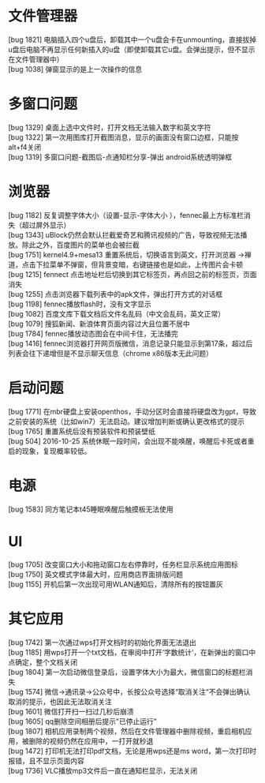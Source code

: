 # 文件管理器
[bug 1821] 电脑插入四个u盘后，卸载其中一个u盘会卡在unmounting，直接拔掉u盘后电脑不再显示任何新插入的u盘（即使卸载其它u盘。会弹出提示，但不显示在文件管理器中）    
[bug 1038] 弹窗显示的是上一次操作的信息   

# 多窗口问题
[bug 1329] 桌面上选中文件时，打开文档无法输入数字和英文字符    
[bug 1322] 第一次用图库打开截图消息，显示的画面没有窗口边框，只能按alt+f4关闭       
[bug 1319] 多窗口问题-截图后-点通知栏分享-弹出 android系统透明弹框       



# 浏览器
[bug 1182] 反复调整字体大小（设置-显示-字体大小 ），fennec最上方标准栏消失（超过屏外显示）       
[bug 1343] uBlock仍然会默认拦截爱奇艺和腾讯视频的广告，导致视频无法播放。除此之外，百度图片的菜单也会被拦截       
[bug 1751] kernel4.9+mesa13 重置系统后，切换语言到英文，打开浏览器 ->禅道，点击下拉菜单不弹窗，但背景变暗，右键链接也是如此，上传图片会卡顿       
[bug 1215] fennect 点击地址栏后切换到其它标签页，再点回之前的标签页，页面消失       
[bug 1255] 点击浏览器下载列表中的apk文件，弹出打开方式的对话框       
[bug 1198] fennec播放flash时，没有文字显示       
[bug 1082] 百度文库下载文档后文件名乱码（中文会乱码，英文正常）       
[bug 1079] 搜狐新闻、新浪体育页面内容过大且位置不居中       
[bug 1784] fennec播放动态图会在中间卡住，无法播完       
[bug 1416] fennec浏览器打开网页版微信，消息记录只能显示到第17条，超过后列表会往下递增但是不显示聊天信息（chrome x86版本无此问题）       


# 启动问题
[bug 1771] 在mbr硬盘上安装openthos，手动分区时会直接将硬盘改为gpt，导致之前安装的系统（比如win7）无法启动。建议增加判断或确认更改格式的提示
[bug 1765] 重置系统后没有预装软件和预装壁纸       
[bug 504] 2016-10-25 系统休眠一段时间，会出现不能唤醒，唤醒后卡死或者重启的现象，复现概率较低。      

# 电源
[bug 1583] 同方笔记本t45睡眠唤醒后触摸板无法使用       

# UI
[bug 1705] 改变窗口大小和拖动窗口左右停靠时，任务栏显示系统应用图标       
[bug 1750] 英文模式字体最大时，应用商店界面排版问题       
[bug 1155] 开机后第一次出现可用WLAN通知后，清除所有的按钮置灰       

# 其它应用
[bug 1742] 第一次通过wps打开文档时的初始化界面无法退出       
[bug 1185] 用wps打开一个txt文档，在审阅中打开‘字数统计‘，在新弹出的窗口中点确定，整个文档关闭       
[bug 1804] 第一次启动微信登录后，设置字体大小为最大，微信窗口的标题栏消失       
[bug 1574] 微信->通讯录->公众号中，长按公众号选择“取消关注“不会弹出确认取消的提示，也因此无法取消关注       
[bug 1601] 微信打开扫一扫过几秒后崩溃       
[bug 1605] qq删除空间相册后提示"已停止运行"       
[bug 1807] 相机应用录制两个视频，然后在文件管理器中删除视频，重启相机应用，被删除的视频仍然在应用中，一打开就秒退       
[bug 1472] 打印机无法打印pdf文档，无论是用wps还是ms word，第一次打印时报错，且不显示页面内容       
[bug 1736] VLC播放mp3文件后一直在通知栏显示，无法关闭       
